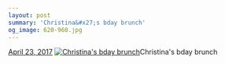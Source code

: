 ```yaml
---
layout: post
summary: 'Christina&#x27;s bday brunch'
og_image: 620-960.jpg
---
```


<p>
  <time><a href="/620">April 23, 2017</a></time>
  <a href="/620"><img src="{{ site.assets_url }}/620-480.jpg" srcset="{{ site.assets_url }}/620-240.jpg 240w, {{ site.assets_url }}/620-480.jpg 480w, {{ site.assets_url }}/620-720.jpg 720w, {{ site.assets_url }}/620-960.jpg 960w" sizes="(min-width: 700px) 50vw, calc(100vw - 2rem)" alt="Christina&#x27;s bday brunch" /></a><span>Christina&#x27;s bday brunch</span>
</p>
